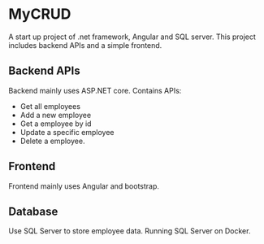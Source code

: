 # MyCRUD

A start up project of .net framework, Angular and SQL server. This project includes backend APIs and a simple frontend.

## Backend APIs
<p>
Backend mainly uses ASP.NET core. Contains APIs:
</p>

- Get all employees
- Add a new employee
- Get a employee by id
- Update a specific employee
- Delete a employee.

## Frontend
<p>
Frontend mainly uses Angular and bootstrap.
</p>

## Database
<p>
Use SQL Server to store employee data. Running SQL Server on Docker.
</p>